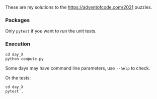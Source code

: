 These are my solutions to the https://adventofcode.com/2021 puzzles.

### Packages

Only `pytest` if you want to run the unit tests.

### Execution

```commandline
cd day_X
python compute.py
```

Some days may have command line parameters, use `--help` to check.

Or the tests:
```commandline
cd day_X
pytest .
```
